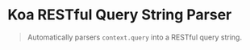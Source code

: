# Koa RESTful Query String Parser
> Automatically parsers `context.query` into a RESTful query string.
